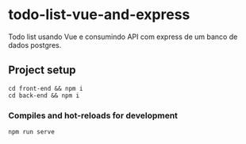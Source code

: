 # todo-list-vue-and-express
 Todo list usando Vue e consumindo API com express de um banco de dados postgres.

## Project setup
```
cd front-end && npm i
cd back-end && npm i
```
### Compiles and hot-reloads for development
```
npm run serve
